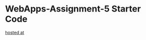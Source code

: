 # WebApps-Assignment-5 Starter Code
[hosted at](https://44-563-web-apps-f22.github.io/44563-webapps-assignment-5-raghava249/)
